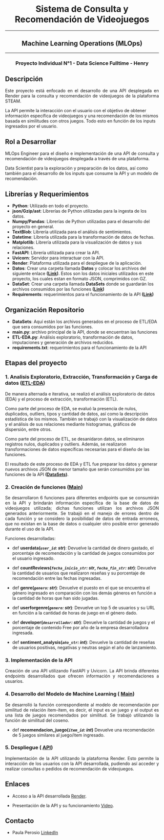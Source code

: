 <h1 align="center">Sistema de Consulta y Recomendación de Videojuegos</h1>
<hr>

<h2 align="center">Machine Learning Operations (MLOps)</h2>
<hr>
<h3 align="center">Proyecto Individual N°1 - Data Science Fulltime - Henry</h3>

## Descripción
<p align="justify">
  Este proyecto está enfocado en el desarrollo de una API desplegada en Render para la consulta y recomendación de videojuegos de la plataforma STEAM.

  La API permite la interacción con el usuario con el objetivo de obtener información específica de videojuegos y una recomendación de los mismos basada en similitudes con otros juegos. Todo esto en función de los inputs ingresados por el usuario.
</p>

## Rol a Desarrollar
<p align="justify"> 
  MLOps Engineer para el diseño e implementación de una API de consulta y recomendación de videojuegos desplegada a través de una plataforma.
  
  Data Scientist para la exploración y preparación de los datos, así como también para el desarrollo de los inputs que consume la API y un modelo de recomendación.
</p>

## Librerías y Requerimientos
<p align="justify">

  - **Python**: Utilizado en todo el proyecto.
  - **json/Gzip/ast**: Librerías de Python utilizadas para la ingesta de los datos.
  - **Numpy/Pandas**: Librerías de Python utilizadas para el desarrollo del proyecto en general.
  - **TextBlob**: Librería utilizada para el análisis de sentimientos.
  - **Datetime**: Librería utilizada para la transformación de datos de fechas.
  - **Matplotlib**: Librería utilizada para la visualización de datos y sus relaciones.
  - **FastAPI**: Librería utilizada para crear la API.
  - **Uvicorn**: Servidor para interactuar con la API.
  - **Render**: Plataforma utilizada para el despliegue de la aplicación.
  - **Datos**: Crear una carpeta llamada **Datos** y colocar los archivos del siguiente enlace **([Link](https://drive.google.com/drive/folders/1L1JMFUtNDDaiLh7_IA5JwunKxdey80Q4?usp=sharing))**. Estos son los datos iniciales utilizados en este proyecto, los cuales estan en formato JSON, comprimidos con GZ.
  - **DataSet**: Crear una carpeta llamada **DataSets** donde se guardarán los archivos consumidos por las funciones **([Link](https://github.com/PaulaPerosio/PI_Sistema_de_Recomendacion/tree/main/DataSets))**
  - **Requirements**: requerimientos para el funcionamiento de la API **([Link](https://github.com/PaulaPerosio/PI_Sistema_de_Recomendacion/tree/main/requirements.txt))**

</p>


## Organización Repositorio
<p align="justify">

  - **DataSets**: Aquí están los archivos generados en el proceso de ETL/EDA que sera consumidos por las funciones.
  - **main.py**: archivo principal de la API, donde se encuentran las funciones
  - **ETL-EDA.py**: Análisis exploratorio, transformación de datos, imputaciones y generación de archivos reducidos.
  - **requirements.txt**: requerimientos para el funcionamiento de la API

</p>


## Etapas del proyecto

### 1. Analisis Exploratorio, Extracción, Transformación y Carga de datos ([ETL-EDA](https://github.com/PaulaPerosio/PI_Sistema_de_Recomendacion/blob/main/ETL-EDA.ipynb))

<p align="justify">

  De manera alternada e iterativa, se realizó el análisis exploratorio de datos (EDA) y el proceso de extracción, transformación (ETL).
  
  Como parte del proceso de EDA, se evaluó la presencia de nulos, duplicados, outliers, tipos y cantidad de datos, así como la descripción estadística de los mismos. También se trabajó con la visualización de datos y el análisis de sus relaciones mediante histogramas, gráficos de dispersión, entre otros.

  Como parte del proceso de ETL, se desanidaron datos, se eliminaron registros nulos, duplicados y outliers. Además, se realizaron transformaciones de datos específicas necesarias para el diseño de las funciones.

  El resultado de este proceso de EDA y ETL fue preparar los datos y generar nuevos archivos JSON de menor tamaño que serán consumidos por las funciones de la API **([DataSets](https://github.com/PaulaPerosio/PI_Sistema_de_Recomendacion/tree/main/DataSets))**.

</p>


### 2. Creación de funciones ([Main](https://github.com/PaulaPerosio/PI_Sistema_de_Recomendacion/blob/main/main.py))

<p align="justify">
  Se desarrollaron 6 funciones para diferentes endpoints que se consumirán en la API y brindarán información específica de la base de datos de videojuegos utilizada; dichas funciones utilizan los archivos JSON generados anteriormente. Se trabajó en el manejo de errores dentro de cada función y se considero la posibilidad de datos de entrada erroneos, que no existan en la base de datos o cualquier otro posible error generado durante el uso de la API.

  Funciones desarrolladas:

  + def **userdata(*`user_id`: str*)**: Devuelve la cantidad de dinero gastado, el porcentaje de recomendación y la cantidad de juegos consumidos por el usuario ingresado.

  + def **countReviews(*`fecha_inicio_str`: str*, *`fecha_fin_str`: str*)**: Devuelve la cantidad de usuarios que realizaron reseñas y su porcentaje de recomendación entre las fechas ingresadas.

  + def **genre(*`genero`: str*)**: Devuelve el puesto en el que se encuentra el género ingresado en comparación con los demás géneros en función a la cantidad de horas que han sido jugadas.

  + def **userforgenre(*`genero`: str*)**: Devuelve un top 5 de usuarios y su URL en función a la cantidad de horas de juego en el género dado.

  + def **developer(*`desarrollador`: str*)**: Devuelve la cantidad de juegos y el porcentaje de contenido Free por año de la empresa desarrolladora ingresada.

  + def **sentiment_analysis(*`año_str`: int*)**: Devuelve la cantidad de reseñas de usuarios positivas, negativas y neutras según el año de lanzamiento.
</p>


### 3. Implementación de la API

<p align="justify">
  Creación de una API utilizando FastAPI y Uvicorn. La API brinda diferentes endpoints desarrollados que ofrecen información y recomendaciones a usuarios.

</p>


### 4. Desarrollo del Modelo de Machine Learning ( [Main](https://github.com/PaulaPerosio/PI_Sistema_de_Recomendacion/blob/main/main.py))

<p align="justify">
  Se desarrolló la función correspondiente al modelo de recomendación por similitud de relación ítem-ítem, es decir, el input es un juego y el output es una lista de juegos recomendados por similitud. Se trabajó utilizando la función de similitud del coseno.

  + def **recomendacion_juego(*`item_id`: int*)** Devuelve una recomendación de 5 juegos similares al juego/item ingresado.

</p>


### 5. Despliegue ( [API](https://sistema-de-recomendacion-458k.onrender.com/docs))

<p align="justify">
  Implementación de la API utilizando la plataforma Render. Esto permite la interacción de los usuarios con la API desarrollada, pudiendo así acceder y realizar consultas o pedidos de recomendación de videojuegos.

</p>


## **Enlaces**
+ Acceso a la API desarrollada [Render](https://sistema-de-recomendacion-458k.onrender.com/docs).

+ Presentación de la API y su funcionamiento [Video](https://drive.google.com/file/d/11ytwIvUTu8rfUJiFiIrOKUZIHZ1-QnxO/view?usp=sharing).


## **Contacto**

+ Paula Perosio [LinkedIn](https://www.linkedin.com/in/paula-perosio/)








